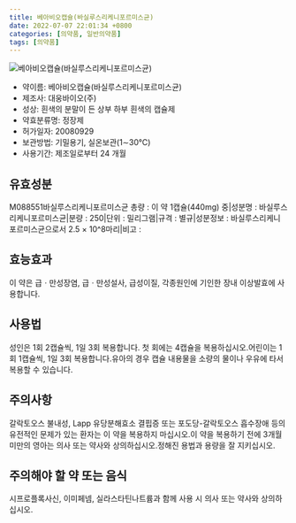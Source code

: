 ```yaml
---
title: 베아비오캡슐(바실루스리케니포르미스균)
date: 2022-07-07 22:01:34 +0800
categories: [의약품, 일반의약품]
tags: [의약품]
---
```

![베아비오캡슐(바실루스리케니포르미스균)](https://nedrug.mfds.go.kr/pbp/cmn/itemImageDownload/1N6VC5aNSSr)

- 약이름: 베아비오캡슐(바실루스리케니포르미스균)
- 제조사: 대웅바이오(주)
- 성상: 흰색의 분말이 든 상부 하부 흰색의 캡슐제
- 약효분류명: 정장제
- 허가일자: 20080929
- 보관방법: 기밀용기, 실온보관(1∼30℃)
- 사용기간: 제조일로부터 24 개월
## 유효성분
M088551바실루스리케니포르미스균
총량 : 이 약 1캡슐(440mg) 중|성분명 : 바실루스리케니포르미스균|분량 : 250|단위 : 밀리그램|규격 : 별규|성분정보 : 바실루스리케니포르미스균으로서 2.5 × 10^8마리|비고 :
## 효능효과
이 약은 급ㆍ만성장염, 급ㆍ만성설사, 급성이질, 각종원인에 기인한 장내 이상발효에 사용합니다.
## 사용법
성인은 1회 2캡슐씩, 1일 3회 복용합니다. 첫 회에는 4캡슐을 복용하십시오.어린이는 1회 1캡슐씩, 1일 3회 복용합니다.유아의 경우 캡슐 내용물을 소량의 물이나 우유에 타서 복용할 수 있습니다.
## 주의사항
갈락토오스 불내성, Lapp 유당분해효소 결핍증 또는 포도당-갈락토오스 흡수장애 등의 유전적인 문제가 있는 환자는 이 약을 복용하지 마십시오.이 약을 복용하기 전에 3개월 미만의 영아는 의사 또는 약사와 상의하십시오.정해진 용법과 용량을 잘 지키십시오.
## 주의해야 할 약 또는 음식
시프로플록사신, 이미페넴, 실라스타틴나트륨과 함께 사용 시 의사 또는 약사와 상의하십시오.
